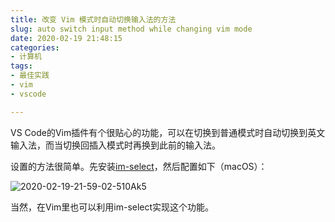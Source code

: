 ```yaml
---
title: 改变 Vim 模式时自动切换输入法的方法
slug: auto switch input method while changing vim mode
date: 2020-02-19 21:48:15
categories:
- 计算机
tags:
- 最佳实践
- vim
- vscode

---
```


VS Code的Vim插件有个很贴心的功能，可以在切换到普通模式时自动切换到英文输入法，而当切换回插入模式时再换到此前的输入法。

设置的方法很简单。先安装[im-select](https://github.com/daipeihust/im-select)，然后配置如下（macOS）：

![2020-02-19-21-59-02-510Ak5](https://raw.githubusercontent.com/xbot/image-hosting/master/blog/2020-02-19-21-59-02-510Ak5.png)

当然，在Vim里也可以利用im-select实现这个功能。
